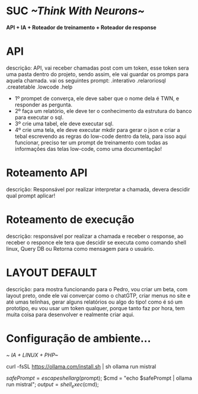 # SUC *~Think With Neurons~*

**API + IA + Roteador de treinamento + Roteador de response**

# API 
descrição: API, vai receber chamadas post com um token, esse token sera uma pasta dentro do projeto, sendo assim, ele vai guardar os promps para aquela chamada.
vai os seguintes prompt: 
.interativo
.relaroriosql
.createtable
.lowcode
.help

* 1º prompet de converça, ele deve saber que o nome dela é TWN, e responder as pergunta.
* 2º faça um relatório, ele deve ter o conhecimento da estrutura do banco para executar o sql.
* 3º crie uma tabel, ele deve executar sql.
* 4º crie uma tela, ele deve executar mkdir para gerar o json e criar a tebal escrevendo as regras do low-code dentro da tela, para isso aqui funcionar, preciso ter um  prompt de treinamento com todas as informações das telas low-code, como uma documentação!

# Roteamento API
descrição: Responsável por realizar interpretar a chamada, devera descidir qual prompt aplicar!

# Roteamento de execução
descrição: responsável por realizar a chamada e receber o response, ao receber o responce ele tera que descidir se executa como comando shell linux, Query DB ou Retorna como mensagem para o usuário.

# LAYOUT DEFAULT 
descrição: para mostra funcionando para o Pedro, vou criar um beta, com layout preto, onde ele vai converçar como o chatGTP, criar menus no site e até umas telinhas, gerar alguns relatórios ou algo do tipo!
como é só um prototipo, eu vou usar um token qualquer, porque tanto faz por hora, tem muita coisa para desenvolver e realmente criar aqui.

# Configuração de ambiente...
*~ IA + LINUX + PHP~*

curl -fsSL https://ollama.com/install.sh | sh
ollama run mistral

$safePrompt = escapeshellarg($prompt);
$cmd = "echo $safePrompt | ollama run mistral";
$output = shell_exec($cmd);

